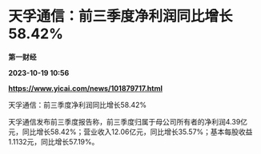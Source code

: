 # 天孚通信：前三季度净利润同比增长58.42%
**第一财经**

**2023-10-19 10:56**

**https://www.yicai.com/news/101879717.html**

天孚通信：前三季度净利润同比增长58.42%

天孚通信发布前三季度报告称，前三季度归属于母公司所有者的净利润4.39亿元，同比增长58.42%；营业收入12.06亿元，同比增长35.57%；基本每股收益1.1132元，同比增长57.19%。